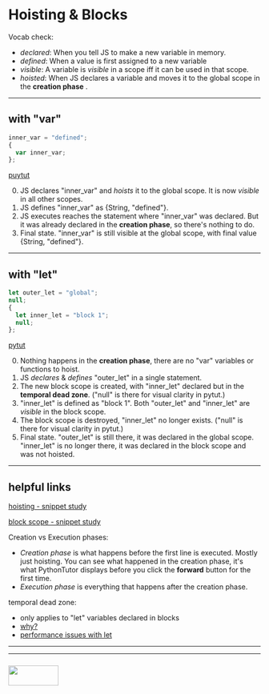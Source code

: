 # Hoisting & Blocks

Vocab check:
* _declared_:  When you tell JS to make a new variable in memory.  
* _defined_:  When a value is first assigned to a new variable
* _visible_: A variable is _visible_ in a scope iff it can be used in that scope.
* _hoisted_:  When JS declares a variable and moves it to the global scope in the __creation phase__ .


___

## with "var"


```js
inner_var = "defined";
{
  var inner_var;
};
```
[puytut](https://goo.gl/2RQoQL)

0. JS declares "inner_var" and _hoists_ it to the global scope.  It is now _visible_ in all other scopes.
1. JS defines "inner_var" as {String, "defined"}.
2. JS executes reaches the statement where "inner_var" was declared.  But it was already declared in the __creation phase__, so there's nothing to do.
3. Final state. "inner_var" is still visible at the global scope, with final value {String, "defined"}.


___

## with "let"


```js
let outer_let = "global";
null;
{
  let inner_let = "block 1";
  null;
};
```
[pytut](https://goo.gl/AyNdoR) 

0. Nothing happens in the __creation phase__, there are no "var" variables or functions to hoist.
1. JS _declares_ & _defines_ "outer_let" in a single statement.
2. The new block scope is created, with "inner_let" declared but in the __temporal dead zone__. ("null" is there for visual clarity in pytut.)
3. "inner_let" is defined as "block 1". Both "outer_let" and "inner_let" are _visible_ in the block scope.
4. The block scope is destroyed, "inner_let" no longer exists. ("null" is there for visual clarity in pytut.)
5. Final state.  "outer_let" is still there, it was declared in the global scope.  "inner_let" is no longer there, it was declared in the block scope and was not hoisted.


___

## helpful links

[hoisting - snippet study](https://github.com/elewa-academy/hoisting)

[block scope - snippet study](https://github.com/elewa-academy/block-scope-let-vs-var#index)

Creation vs Execution phases:
* _Creation phase_ is what happens before the first line is executed.  Mostly just hoisting. You can see what happened in the creation phase, it's what PythonTutor displays before you click the __forward__ button for the first time.
* _Execution phase_ is everything that happens after the creation phase.

temporal dead zone:
* only applies to "let" variables declared in blocks
* [why?](http://2ality.com/2015/10/why-tdz.html)
* [performance issues with let](https://medium.com/@sbakkila/javascript-es-6-let-and-the-dreaded-temporal-dead-zone-85b89314d168)



___
___
### <a href="http://elewa.education/blog" target="_blank"><img src="https://user-images.githubusercontent.com/18554853/34921062-506450ae-f97d-11e7-875f-6feeb26ad72d.png" width="100" height="40"/></a>
